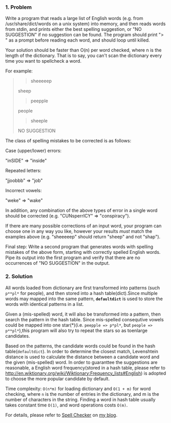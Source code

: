 ### 1. Problem

Write a program that reads a large list of English words (e.g. from /usr/share/dict/words on a unix system) into memory, and then reads words from stdin, and prints either the best spelling suggestion, or "NO SUGGESTION" if no suggestion can be found. The program should print "> " as a prompt before reading each word, and should loop until killed.

Your solution should be faster than O(n) per word checked, where n is the length of the dictionary. That is to say, you can't scan the dictionary every time you want to spellcheck a word.

For example:
> > sheeeeep
>
> sheep
>
> > peepple
>
> people
>
> > sheeple
>
> NO SUGGESTION

The class of spelling mistakes to be corrected is as follows:

Case (upper/lower) errors:

 "inSIDE" => "inside"

Repeated letters:

 "jjoobbb" => "job"

Incorrect vowels:

 "weke" => "wake"

In addition, any combination of the above types of error in a single word should be corrected (e.g. "CUNsperrICY" => "conspiracy").

If there are many possible corrections of an input word, your program can choose one in any way you like, however your results *must* match the examples above (e.g. "sheeeeep" should return "sheep" and not "shap").

Final step: Write a second program that generates words with spelling mistakes of the above form, starting with correctly spelled English words. Pipe its output into the first program and verify that there are no occurrences of "NO SUGGESTION" in the output.

### 2. Solution

All words loaded from dictionary are first transformed into patterns (such
`p**pl*` for people), and then stored into a hash table(dict).Since multiple
words may mapped into the same pattern, **`defaultdict`** is used to store the words with identical patterns in a list. 

Given a (mis-spelled) word, it will also be transformed into a pattern, then
search the pattern in the hash table. Since mis-spelled consequtive vowels
could be mapped into one star(*)(i.e. `peepple => p*pl*`, but `people => p**pl*`),this program will also try to repeat the stars so as toenlarge candidates.

Based on the patterns, the candidate words could be found in the hash
table(`defaultdict`). In order to determine the closest match, Levenshtein
distance is used to calculate the distance between a candidate word and the
given (mis-spelled) word. In order to guaranttee the suggestions are
reasonable, a English word frequency(stored in a hash table, please refer to http://en.wiktionary.org/wiki/Wiktionary:Frequency_lists#English) is adopted to choose the more popular candidate by default.

Time complexity: `O(n*m)` for loading dictionary and `O(1 + m)` for word
checking, where `n` is the number of entries in the dictionary, and m is the
number of characters in the string. Finding a word in hash table usually takes
constant time `O(1)`, and word operations costs `O(m)`.

For details, please refer to [Spell Checker](http://www.bo-yang.net/2014/09/13/spell-checker) on [my blog](http://bo-yang.github.io).
